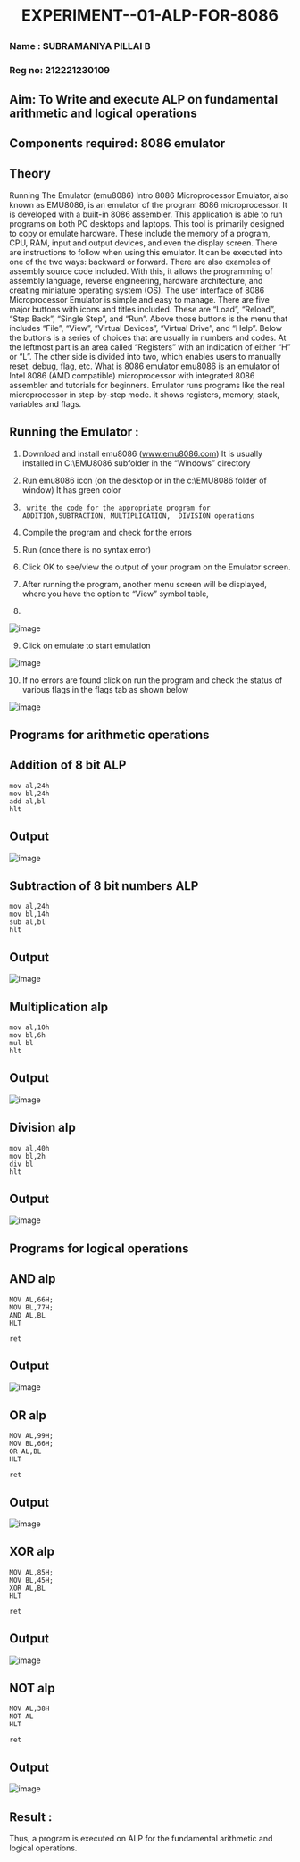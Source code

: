# <p align ="center"> EXPERIMENT--01-ALP-FOR-8086 </p>
### Name : SUBRAMANIYA PILLAI B
### Reg no: 212221230109




## Aim: To Write and execute ALP on fundamental arithmetic and logical operations
## Components required: 8086  emulator 
## Theory 
Running The Emulator (emu8086) Intro 8086 Microprocessor Emulator, also known as EMU8086, is an emulator of the program 8086 microprocessor. It is developed with a built-in 8086 assembler. This application is able to run programs on both PC desktops and laptops. This tool is primarily designed to copy or emulate hardware. These include the memory of a program, CPU, RAM, input and output devices, and even the display screen. There are instructions to follow when using this emulator. It can be executed into one of the two ways: backward or forward. There are also examples of assembly source code included. With this, it allows the programming of assembly language, reverse engineering, hardware architecture, and creating miniature operating system (OS). The user interface of 8086 Microprocessor Emulator is simple and easy to manage. There are five major buttons with icons and titles included. These are “Load”, “Reload”, “Step Back”, “Single Step”, and “Run”. Above those buttons is the menu that includes “File”, “View”, “Virtual Devices”, “Virtual Drive”, and “Help”. Below the buttons is a series of choices that are usually in numbers and codes. At the leftmost part is an area called “Registers” with an indication of either “H” or “L”. The other side is divided into two, which enables users to manually reset, debug, flag, etc. What is 8086 emulator emu8086 is an emulator of Intel 8086 (AMD compatible) microprocessor with integrated 8086 assembler and tutorials for beginners. Emulator runs programs like the real microprocessor in step-by-step mode. it shows registers, memory, stack, variables and flags.


 ## Running the Emulator :
1.	Download and install emu8086 (www.emu8086.com) It is usually installed in C:\EMU8086 subfolder in the “Windows” directory
2.	  Run  emu8086 icon (on the desktop or in the c:\EMU8086 folder of window) It has green color 
 
 
3.		write the code for the appropriate program for ADDITION,SUBTRACTION, MULTIPLICATION,  DIVISION operations 

4.	 Compile the program and check for the errors 
5.	Run (once there is no syntax error) 

6.	Click OK to see/view the output of your program on the Emulator screen. 


7.	After running the program, another menu screen will be displayed, where you have the option to “View” symbol table,
8.	 


![image](https://user-images.githubusercontent.com/36288975/189273263-d65baae9-4b8f-4723-afb3-c0ffa4052b04.png)











9.	Click on emulate to start emulation 








![image](https://user-images.githubusercontent.com/36288975/189273273-9bb36ec1-e2e8-4892-8d35-37707332bfdc.png)








10.	If no errors are found click on run the program and check the status of various flags in the flags tab as shown below 






![image](https://user-images.githubusercontent.com/36288975/189273277-113a2a33-4a40-4ff8-95a5-ecd3a1f504fe.png)







## Programs for arithmetic  operations

## Addition  of 8 bit ALP 
```
mov al,24h
mov bl,24h
add al,bl
hlt
```


## Output  
![image](https://github.com/Subramaniya-pillai/EXPERIMENT--01-ALP-FOR-8086/assets/94166127/25e89d4e-acc9-4d29-9f85-ab194b34c42c)


 
## Subtraction   of 8 bit numbers  ALP 
```
mov al,24h
mov bl,14h
sub al,bl
hlt
```

 
## Output  
![image](https://github.com/Subramaniya-pillai/EXPERIMENT--01-ALP-FOR-8086/assets/94166127/57a3fe61-b83c-4122-b1cd-ad3e29056655)

## Multiplication alp 
```
mov al,10h
mov bl,6h
mul bl
hlt
```
 ## Output  


![image](https://github.com/Subramaniya-pillai/EXPERIMENT--01-ALP-FOR-8086/assets/94166127/f448dabb-6e11-4c34-a37e-27eabd48190f)



## Division alp 
```
mov al,40h
mov bl,2h
div bl
hlt
```
## Output  

![image](https://github.com/Subramaniya-pillai/EXPERIMENT--01-ALP-FOR-8086/assets/94166127/ecfe8f32-3bcf-4ae9-9bf5-f26395e69f80)

## Programs for logical operations
## AND alp
```
MOV AL,66H;
MOV BL,77H;
AND AL,BL
HLT

ret
```
## Output 
![image](https://github.com/Subramaniya-pillai/EXPERIMENT--01-ALP-FOR-8086/assets/94166127/8e97766c-2db0-4a03-84a5-31132f348dda)

## OR alp
```
MOV AL,99H;
MOV BL,66H;
OR AL,BL
HLT

ret 
```
## Output
![image](https://github.com/Subramaniya-pillai/EXPERIMENT--01-ALP-FOR-8086/assets/94166127/a013031d-0168-4a25-97b2-57d7653cb696)

## XOR alp
```
MOV AL,85H;
MOV BL,45H;
XOR AL,BL
HLT

ret                                           

```
## Output
![image](https://github.com/Subramaniya-pillai/EXPERIMENT--01-ALP-FOR-8086/assets/94166127/3dc51991-816c-460b-bbc5-26d69a0ff749)

## NOT alp
```
MOV AL,38H
NOT AL
HLT

ret
```
## Output
![image](https://github.com/Subramaniya-pillai/EXPERIMENT--01-ALP-FOR-8086/assets/94166127/6961d609-e5c3-4164-8349-700a3dfdd1a0)

## Result :
 Thus, a program is executed on ALP for the fundamental arithmetic and logical operations.









